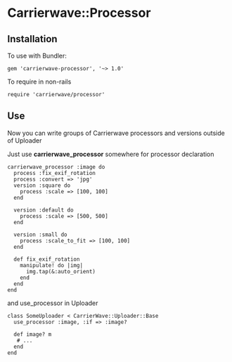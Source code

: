# Carrierwave::Processor

## Installation
To use with Bundler:

    gem 'carrierwave-processor', '~> 1.0'


To require in non-rails
    
    require 'carrierwave/processor'

## Use

Now you can write groups of Carrierwave processors and versions outside of Uploader


Just use **carrierwave_processor** somewhere for processor declaration
    
    carrierwave_processor :image do
      process :fix_exif_rotation
      process :convert => 'jpg'
      version :square do
        process :scale => [100, 100]
      end

      version :default do
        process :scale => [500, 500]
      end

      version :small do
        process :scale_to_fit => [100, 100]
      end
      
      def fix_exif_rotation
        manipulate! do |img|
          img.tap(&:auto_orient)
        end
      end
    end


and use_processor in Uploader

    class SomeUploader < CarrierWave::Uploader::Base
      use_processor :image, :if => :image?

      def image? m
       # ...
      end
    end
